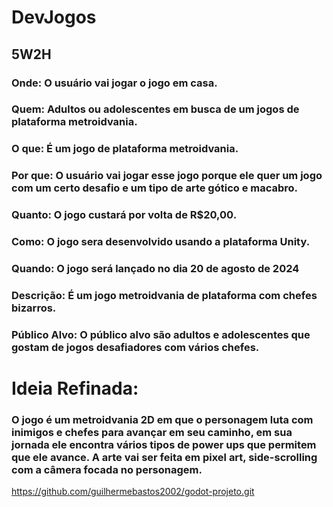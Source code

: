 # DevJogos

## 5W2H

### Onde: O usuário vai jogar o jogo em casa.
### Quem: Adultos ou adolescentes em busca de um jogos de plataforma metroidvania.
### O que: É um jogo de plataforma metroidvania.
### Por que: O usuário vai jogar esse jogo porque ele quer um jogo com um certo desafio e um tipo de arte gótico e macabro.
### Quanto: O jogo custará por volta de R$20,00.
### Como: O jogo sera desenvolvido usando a plataforma Unity.
### Quando: O jogo será lançado no dia 20 de agosto de 2024

### Descrição: É um jogo metroidvania de plataforma com chefes bizarros.
### Público Alvo: O público alvo são adultos e adolescentes que gostam de jogos desafiadores com vários chefes.

# Ideia Refinada: 
### O jogo é um metroidvania 2D em que o personagem luta com inimigos e chefes para avançar em seu caminho, em sua jornada ele encontra vários tipos de power ups que permitem que ele avance. A arte vai ser feita em pixel art, side-scrolling com a câmera focada no personagem.

https://github.com/guilhermebastos2002/godot-projeto.git




